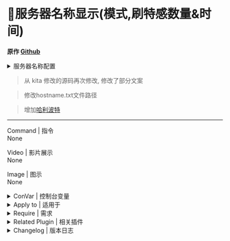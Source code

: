# 📌服务器名称显示(模式,刷特感数量&时间)

**原作 [Github](https://github.com/txuk1x/g10/blob/main/%E5%BF%85%E9%80%89-%E6%9C%8D%E5%8A%A1%E5%99%A8%E5%8A%9F%E8%83%BD%EF%BC%88kita%EF%BC%89/left4dead2/addons/sourcemod/scripting/ServerName.sp)**

<details><summary>服务器名称配置</summary>

1. 打开 `sourcemod/configs/hostname.txt` 文件

2. 编辑 `hostname.txt` 配置服名, 示例如下(`27015`, `27025` 为服务器端口

	用于未在 `sn_base_server_name` 中配置服名时使用服务器当前端口配置相应服名
	```sourcepawn
	ServerName
	{
		"27015"
		{
			"baseName"	"JKChan#1"
		}
		"27025"
		{
			"baseName"	"JKChan#2"
		}
	}
	```
<br>❗若基本服名与端口服名同时未配置, 或者端口配置错误, 最终**基本服名**将会显示为 Left 4 Dead 2
<br>❗`hostname.txt` 不存在或文件夹未创建, 插件将不会正确加载并会提示无法找到 `hostname.txt` 文件
</details>

> 从 kita 修改的源码再次修改, 修改了部分文案

> 修改hostname.txt文件路径

> 增加[哈利波特](https://github.com/GJKen/L4d2_plugins/tree/main/%E5%8F%AF%E9%80%89-%E5%A4%9A%E7%89%B9%E6%8F%92%E4%BB%B6(v2.8.6)(fbef0102))
---
Command | 指令
<br>None

Video | 影片展示
<br>None

Image | 图示
<br>None

<details><summary>ConVar | 控制台变量</summary>

此为自用 cvar 配置, `sn_base_server_name` 推荐不设置

no cfg
```sourcepawn
//a纯净模式, b绝境战役18特, c多特模式, d写专多特, e无限火力, f困难无限, g药役A, h药役B, i药役C, j药役D, k单人药役, lHT训练, nHTx Witch
sn_display_infected_info 0 //是否在服名中显示特感信息 0=关
sn_display_mode_info 1 //是否在当前服名中显示什么模式 0=关
sn_refresh_time 10 //服名的刷新时间,单位:秒
//sn_base_server_name //基本服名,配置则使用当前服名,未配置则使用文件中的服名
sn_base_mode_name "a"//基本模式名称,未配置则不显示
sn_base_mode_code "a"//基本模式名称代码
```
❗ `sn_base_server_name` 设置服名不支持中文<br>
❗ 插件显示的模式在源码里面, 更改需要自己编译
</details>

<details><summary>Apply to | 适用于</summary>

```php
L4D2
```
</details>

<details><summary>Require | 需求</summary>

1. [[L4D & L4D2] Left 4 DHooks Direct](https://forums.alliedmods.net/showthread.php?t=321696)
</details>

<details><summary>Related Plugin | 相关插件</summary>

1. [l4d2_server_mode_tips](https://github.com/GJKen/L4d2_plugins/tree/main/%E5%8F%AF%E9%80%89-%E6%9C%8D%E5%8A%A1%E5%99%A8%E5%87%BA%E5%AE%89%E5%85%A8%E5%8C%BA%E6%8F%90%E7%A4%BA%2C%E9%85%8D%E5%90%88match%E6%9B%B4%E6%94%B9%E6%B8%B8%E6%88%8F%E6%A8%A1%E5%BC%8F%E4%BD%BF%E7%94%A8(kita%2C%20Hatsune%20Imagine))

2. [Match_votes](https://github.com/GJKen/L4d2_plugins/tree/main/%E5%8F%AF%E9%80%89-%E8%87%AA%E5%AE%9A%E4%B9%89%E6%8A%95%E7%A5%A8%20Match_votes(1.3)(%E4%B8%9C%2C%20%E4%BF%AE%E6%94%B9GJken))
</details>

<details><summary>Changelog | 版本日志</summary>

- 2022.12.18
	- 上传插件与 `readme` 文件
- 2023.7.31
	- 增加无插件刷特时特感数量与时间使用导演系统 `MaxSpecials` 与 `SpecialRespawnInterval` 值
- 2023.12.23
	- 更新哈利波特的刷特判断, `l4d_infectedbots_max_specials` `l4d_infectedbots_spawn_time_max`
- 2024.1.29
	- 源插件重构部分代码逻辑 [b4ed4e5](https://github.com/txuk1x/g10/commit/b4ed4e57107540efebbc1624f96af88646b3676a)
- 2024.2.11
	- 添加 `绝境战役18特` 模式文案, 修改hostname.txt的路径, 优化部分细节